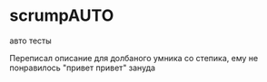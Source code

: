 # scrumpAUTO
авто тесты

Переписал описание для долбаного умника со степика, ему не понравилось "привет привет" зануда